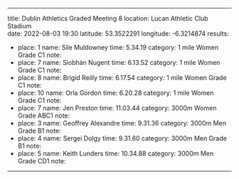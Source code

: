 ---
title: Dublin Athletics Graded Meeting 8 
location: Lucan Athletic Club Stadium  
date: 2022-08-03 19:30
latitude: 53.3522291
longitude: -6.3214874
results:
  - place: 1
    name: Sile Muldowney
    time: 5.34.19
    category: 1 mile Women Grade C1
    note:
  - place: 7
    name: Siobhán Nugent
    time: 6.13.52
    category: 1 mile Women Grade C1
    note:
  - place: 8
    name: Brigid Reilly
    time: 6.17.54
    category: 1 mile Women Grade C1
    note:
  - place: 10
    name: Orla Gordon
    time: 6.20.28
    category: 1 mile Women Grade C1
    note:
  - place: 7
    name: Jen Preston
    time: 11.03.44
    category: 3000m Women Grade ABC1
    note:
  - place: 3
    name: Geoffrey Alexandre
    time: 9.31.36
    category: 3000m Men Grade B1
    note:
  - place: 4
    name: Sergei Dolgy
    time: 9.31.60
    category: 3000m Men Grade B1
    note:
  - place: 5
    name: Keith Lunders
    time: 10.34.88
    category: 3000m Men Grade CD1
    note:
 ---
